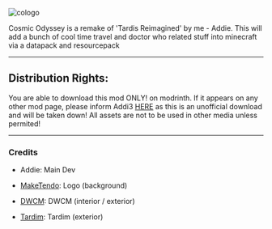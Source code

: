
![cologo](https://github.com/user-attachments/assets/b4cd7d3c-d631-41d1-b4c0-aa063905cce8)

Cosmic Odyssey is a remake of 'Tardis Reimagined' by me - Addie.
This will add a bunch of cool time travel and doctor who related stuff into minecraft via a datapack and resourcepack
*****
## Distribution Rights:
You are able to download this mod ONLY! on modrinth. If it appears on any other mod page, please inform Addi3 [HERE](https://discord.com/invite/cRPjGDy37p) as this is an unofficial download and will be taken down!
All assets are not to be used in other media unless permited!
**********
### Credits

- Addie: Main Dev

- [MakeTendo](https://www.youtube.com/@Maketendo): Logo (background)

- [DWCM](https://www.reddit.com/r/doctorwhoclientmod/): DWCM (interior / exterior)

- [Tardim](https://www.planetminecraft.com/project/tardim---time-and-relative-dimension-in-minecraft/): Tardim (exterior)
